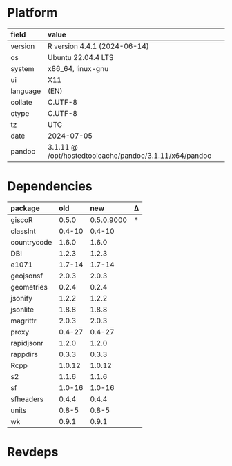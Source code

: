 # Platform

|field    |value                                                  |
|:--------|:------------------------------------------------------|
|version  |R version 4.4.1 (2024-06-14)                           |
|os       |Ubuntu 22.04.4 LTS                                     |
|system   |x86_64, linux-gnu                                      |
|ui       |X11                                                    |
|language |(EN)                                                   |
|collate  |C.UTF-8                                                |
|ctype    |C.UTF-8                                                |
|tz       |UTC                                                    |
|date     |2024-07-05                                             |
|pandoc   |3.1.11 @ /opt/hostedtoolcache/pandoc/3.1.11/x64/pandoc |

# Dependencies

|package     |old    |new        |Δ  |
|:-----------|:------|:----------|:--|
|giscoR      |0.5.0  |0.5.0.9000 |*  |
|classInt    |0.4-10 |0.4-10     |   |
|countrycode |1.6.0  |1.6.0      |   |
|DBI         |1.2.3  |1.2.3      |   |
|e1071       |1.7-14 |1.7-14     |   |
|geojsonsf   |2.0.3  |2.0.3      |   |
|geometries  |0.2.4  |0.2.4      |   |
|jsonify     |1.2.2  |1.2.2      |   |
|jsonlite    |1.8.8  |1.8.8      |   |
|magrittr    |2.0.3  |2.0.3      |   |
|proxy       |0.4-27 |0.4-27     |   |
|rapidjsonr  |1.2.0  |1.2.0      |   |
|rappdirs    |0.3.3  |0.3.3      |   |
|Rcpp        |1.0.12 |1.0.12     |   |
|s2          |1.1.6  |1.1.6      |   |
|sf          |1.0-16 |1.0-16     |   |
|sfheaders   |0.4.4  |0.4.4      |   |
|units       |0.8-5  |0.8-5      |   |
|wk          |0.9.1  |0.9.1      |   |

# Revdeps

